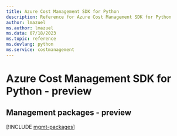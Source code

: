 ```yaml
---
title: Azure Cost Management SDK for Python
description: Reference for Azure Cost Management SDK for Python
author: lmazuel
ms.author: lmazuel
ms.data: 07/18/2023
ms.topic: reference
ms.devlang: python
ms.service: costmanagement
---
```

# Azure Cost Management SDK for Python - preview

## Management packages - preview
[!INCLUDE [mgmt-packages](cost-management-mgmt-index.md)]